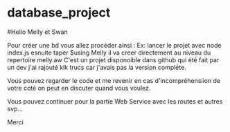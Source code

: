 # database_project

#Hello Melly et Swan

Pour créer une bd vous allez procéder ainsi : 
Ex: lancer le projet avec node index.js esnuite taper $using Melly il va creer directement au niveau du repertoire melly.aw
C'est un projet disponoible dans github qui été fait par un dev j'ai rajouté klk trucs car j'avais pas la version compléte.

Vous pouvez regarder le code et me revenir en cas d'incompréhensiion de votre coté on peut en discuter quand vous voulez.

Vous pouvez continuer pour la partie Web Service avec les routes et autres svp...


Merci

